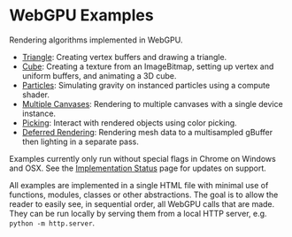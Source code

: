 WebGPU Examples
===============

Rendering algorithms implemented in WebGPU.

- [Triangle](https://tsherif.github.io/webgpu-examples/triangle.html): Creating vertex buffers and drawing a triangle.
- [Cube](https://tsherif.github.io/webgpu-examples/cube.html): Creating a texture from an ImageBitmap, setting up vertex and uniform buffers, and animating a 3D cube.
- [Particles](https://tsherif.github.io/webgpu-examples/particles.html): Simulating gravity on instanced particles using a compute shader.
- [Multiple Canvases](https://tsherif.github.io/webgpu-examples/multi-canvas.html): Rendering to multiple canvases with a single device instance.
- [Picking](https://tsherif.github.io/webgpu-examples/pick.html): Interact with rendered objects using color picking.
- [Deferred Rendering](https://tsherif.github.io/webgpu-examples/deferred.html): Rendering mesh data to a multisampled gBuffer then lighting in a separate pass.

Examples currently only run without special flags in Chrome on Windows and OSX. See the [Implementation Status](https://github.com/gpuweb/gpuweb/wiki/Implementation-Status) page for updates on support. 

All examples are implemented in a single HTML file with minimal use of functions, modules, classes or other abstractions. The goal is to allow the reader to easily see, in sequential order, all WebGPU calls that are made. They can be run locally by serving them from a local HTTP server, e.g. `python -m http.server`.

